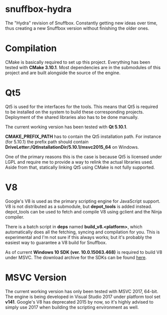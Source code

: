 # snuffbox-hydra
The "Hydra" revision of Snuffbox. Constantly getting new ideas over time, thus creating a new Snuffbox version without finishing the older ones.

# Compilation

CMake is basically required to set up this project. Everything has been tested with **CMake 3.10.1**.
Most dependencies are in the submodules of this project and are built alongside the source of the engine.

# Qt5

Qt5 is used for the interfaces for the tools. This means that Qt5 is required to be installed on the system
to build these corresponding projects. Deployment of the shared libraries also has to be done manually.

The current working version has been tested with **Qt 5.10.1**.

**CMAKE_PREFIX_PATH** has to contain the Qt5 installation path. For instance (for 5.10.1)
the prefix path should contain **DriveLetter:/QtInstallationDir/5.10.1/msvc2015_64** on Windows.

One of the primary reasons this is the case is because Qt5 is licensed under LGPL and require me to provide
a way to relink the actual libraries used. Aside from that, statically linking Qt5 using CMake is not fully
supported.

# V8

Google's V8 is used as the primary scripting engine for JavaScript support. V8 is not distributed as a
submodule, but **depot_tools** is added instead. depot_tools can be used to fetch and compile V8 using gclient
and the Ninja compiler.

There is a batch script in **deps** named **build_v8.\<platform\>**, which automatically does all the fetching, syncing and
compilation for you. This is experimental and I'm not sure if this always works; but it's probably the easiest
way to guarantee a V8 build for Snuffbox.

As of current **Windows 10 SDK (ver. 10.0.15063.468)** is required to build V8 under MSVC.
The download archive for the SDKs can be found [here](https://developer.microsoft.com/en-us/windows/downloads/sdk-archive).

# MSVC Version

The current working version has only been tested with MSVC 2017, 64-bit. The engine is being developed
in Visual Studio 2017 under platform tool set **v141**. Google's V8 has deprecated 2015 by now,
so it's highly advised to simply use 2017 when building the scripting environment as well.